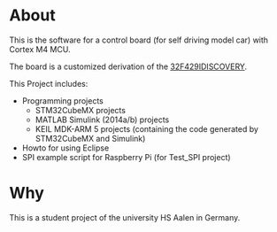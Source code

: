 # About
This is the software for a control board (for self driving model car) with Cortex M4 MCU.

The board is a customized derivation of the [32F429IDISCOVERY](http://www.st.com/web/catalog/tools/FM116/SC959/SS1532/PF259090).

This Project includes:
- Programming projects
  - STM32CubeMX projects
  - MATLAB Simulink (2014a/b) projects
  - KEIL MDK-ARM 5 projects (containing the code generated by STM32CubeMX and Simulink)
- Howto for using Eclipse
- SPI example script for Raspberry Pi (for Test_SPI project)

# Why
This is a student project of the university HS Aalen in Germany.